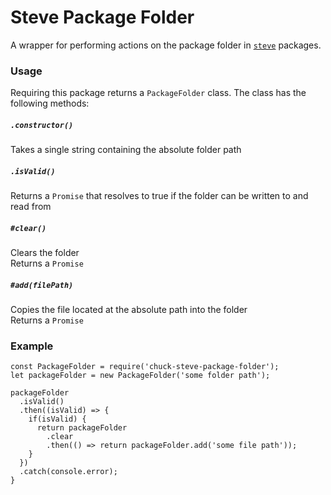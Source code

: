 # Steve Package Folder #
A wrapper for performing actions on the package folder in [`steve`](https://www.github.com/brycekbargar/steve) packages.

### Usage ###
Requiring this package returns a `PackageFolder` class. The class has the following methods:

##### `.constructor()` #####
Takes a single string containing the absolute folder path

##### `.isValid()` #####
Returns a `Promise` that resolves to true if the folder can be written to and read from


##### `#clear()` #####
Clears the folder  
Returns a `Promise`

##### `#add(filePath)` #####
Copies the file located at the absolute path into the folder  
Returns a `Promise`

### Example ###
```
const PackageFolder = require('chuck-steve-package-folder');
let packageFolder = new PackageFolder('some folder path');

packageFolder
  .isValid()
  .then((isValid) => {
    if(isValid) {
      return packageFolder
        .clear
        .then(() => return packageFolder.add('some file path'));
    }
  })
  .catch(console.error);
}
```
